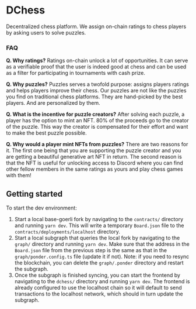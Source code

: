 # DChess

Decentralized chess platform. We assign on-chain ratings to chess players by asking users to solve puzzles.

### FAQ

**Q. Why ratings?**
Ratings on-chain unlock a lot of opportunities. It can serve as a verifiable proof that the user is indeed good at chess and can be used as a filter for participating in tournaments with cash prize.

**Q. Why puzzles?**
Puzzles serves a twofold purpose: assigns players ratings and helps players improve their chess. Our puzzles are not like the puzzles you find on traditional chess platforms. They are hand-picked by the best players. And are personalized by them.

**Q. What is the incentive for puzzle creators?**
After solving each puzzle, a player has the option to mint an NFT. 80% of the proceeds go to the creator of the puzzle. This way the creator is compensated for their effort and want to make the best puzzle possible.

**Q. Why would a player mint NFTs from puzzles?**
There are two reasons for it. The first one being that you are supporting the puzzle creator and you are getting a beautiful generative art NFT in return. The second reason is that the NFT is useful for unlocking access to Discord where you can find other fellow members in the same ratings as yours and play chess games with them!

## Getting started

To start the dev environment:

1. Start a local base-goerli fork by navigating to the `contracts/` directory and running `yarn dev`. This will write a temporary `Board.json` file to the `contracts/deployments/localhost` directory.
2. Start a local subgraph that queries the local fork by navigating to the `graph/` directory and running `yarn dev`. Make sure that the address in the `Board.json` file from the previous step is the same as that in the `graph/ponder.config.ts` file (update it if not). Note: if you need to resync the blockchain, you can delete the `graph/.ponder` directory and restart the subgraph.
3. Once the subgraph is finished syncing, you can start the frontend by navigating to the `dchess/` directory and running `yarn dev`. The frontend is already configured to use the localhost chain so it will default to send transactions to the localhost network, which should in turn update the subgraph.
